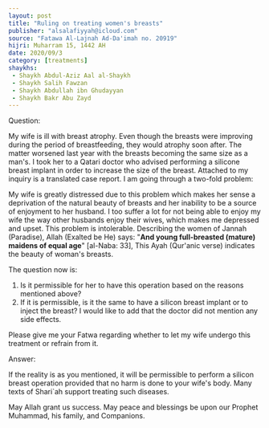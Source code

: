 ```yaml
---
layout: post
title: "Ruling on treating women's breasts"
publisher: "alsalafiyyah@icloud.com"
source: "Fatawa Al-Lajnah Ad-Da'imah no. 20919"
hijri: Muharram 15, 1442 AH
date: 2020/09/3
category: [treatments]
shaykhs: 
 - Shaykh Abdul-Aziz Aal al-Shaykh
 - Shaykh Salih Fawzan
 - Shaykh Abdullah ibn Ghudayyan
 - Shaykh Bakr Abu Zayd
---
```


Question:

My wife is ill with breast atrophy. Even though the breasts were improving during the period of breastfeeding, they would atrophy soon after. The matter worsened last year with the breasts becoming the same size as a man's. I took her to a Qatari doctor who advised performing a silicone breast implant in order to increase the size of the breast. Attached to my inquiry is a translated case report. I am going through a two-fold problem:

My wife is greatly distressed due to this problem which makes her sense a deprivation of the natural beauty of breasts and her inability to be a source of enjoyment to her husband. I too suffer a lot for not being able to enjoy my wife the way other husbands enjoy their wives, which makes me depressed and upset. This problem is intolerable. Describing the women of Jannah (Paradise), Allah (Exalted be He) says: "**And young full-breasted (mature) maidens of equal age**" [al-Naba: 33], This Ayah (Qur'anic verse) indicates the beauty of woman's breasts.

The question now is:
1. Is it permissible for her to have this operation based on the reasons mentioned above?
2. If it is permissible, is it the same to have a silicon breast implant or to inject the breast? I would like to add that the doctor did not mention any side effects. 

Please give me your Fatwa regarding whether to let my wife undergo this treatment or refrain from it. 

Answer:

If the reality is as you mentioned, it will be permissible to perform a silicon breast operation provided that no harm is done to your wife's body. Many texts of Shari`ah support treating such diseases.

May Allah grant us success. May peace and blessings be upon our Prophet Muhammad, his family, and Companions. 
